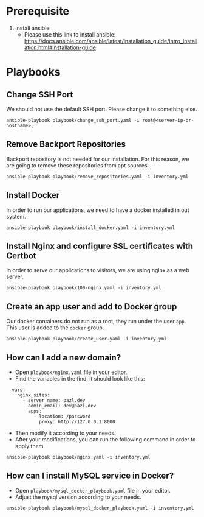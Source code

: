 # Prerequisite
1. Install ansible
   - Please use this link to install ansible: https://docs.ansible.com/ansible/latest/installation_guide/intro_installation.html#installation-guide

# Playbooks

## Change SSH Port
We should not use the default SSH port. Please change it to something else.
```
ansible-playbook playbook/change_ssh_port.yaml -i root@<server-ip-or-hostname>,
```

## Remove Backport Repositories
Backport repository is not needed for our installation. For this reason,
we are going to remove these repositories from apt sources.
```
ansible-playbook playbook/remove_repositories.yaml -i inventory.yml
```

## Install Docker
In order to run our applications, we need to have a docker installed in out system.
```
ansible-playbook playbook/install_docker.yaml -i inventory.yml
```

## Install Nginx and configure SSL certificates with Certbot
In order to serve our applications to visitors, we are using nginx as a web server.
```
ansible-playbook playbook/100-nginx.yaml -i inventory.yml
```

## Create an app user and add to Docker group
Our docker containers do not run as a root, they run under the user `app`. This
user is added to the `docker` group.
```
ansible-playbook playbook/create_user.yaml -i inventory.yml
```

## How can I add a new domain?
- Open `playbook/nginx.yaml` file in your editor.
- Find the variables in the find, it should look like this:
```
  vars:
    nginx_sites:
      - server_name: pazl.dev
        admin_email: dev@pazl.dev
        apps:
          - location: /password
            proxy: http://127.0.0.1:8000
```
- Then modify it according to your needs.
- After your modifications, you can run the following command in order to apply them.
```
ansible-playbook playbook/nginx.yaml -i inventory.yml
```

## How can I install MySQL service in Docker?
- Open `playbook/mysql_docker_playbook.yaml` file in your editor.
- Adjust the mysql version according to your needs.
```
ansible-playbook playbook/mysql_docker_playbook.yaml -i inventory.yml
```